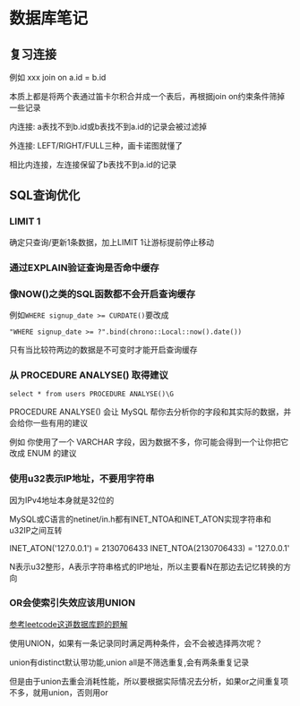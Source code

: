 # 数据库笔记

## 复习连接

例如 xxx join on a.id = b.id

本质上都是将两个表通过笛卡尔积合并成一个表后，再根据join on约束条件筛掉一些记录

内连接: a表找不到b.id或b表找不到a.id的记录会被过滤掉

外连接: LEFT/RIGHT/FULL三种，画卡诺图就懂了

相比内连接，左连接保留了b表找不到a.id的记录

## SQL查询优化

### LIMIT 1

确定只查询/更新1条数据，加上LIMIT 1让游标提前停止移动

### 通过EXPLAIN验证查询是否命中缓存

### 像NOW()之类的SQL函数都不会开启查询缓存

例如`WHERE signup_date >= CURDATE()`要改成

`"WHERE signup_date >= ?".bind(chrono::Local::now().date())`

只有当比较符两边的数据是不可变时才能开启查询缓存

### 从 PROCEDURE ANALYSE() 取得建议

`select * from users PROCEDURE ANALYSE()\G`

PROCEDURE ANALYSE() 会让 MySQL 帮你去分析你的字段和其实际的数据，并会给你一些有用的建议

例如 你使用了一个 VARCHAR 字段，因为数据不多，你可能会得到一个让你把它改成 ENUM 的建议

### 使用u32表示IP地址，不要用字符串

因为IPv4地址本身就是32位的

MySQL或C语言的netinet/in.h都有INET_NTOA和INET_ATON实现字符串和u32IP之间互转

INET_ATON('127.0.0.1') = 2130706433
INET_NTOA(2130706433) = '127.0.0.1'

N表示u32整形，A表示字符串格式的IP地址，所以主要看N在那边去记忆转换的方向

### OR会使索引失效应该用UNION

[参考leetcode这道数据库题的题解](https://leetcode-cn.com/problems/big-countries/solution/da-de-guo-jia-by-leetcode/)

使用UNION，如果有一条记录同时满足两种条件，会不会被选择两次呢？

union有distinct默认带功能,union all是不筛选重复,会有两条重复记录

但是由于union去重会消耗性能，所以要根据实际情况去分析，如果or之间重复项不多，就用union，否则用or
